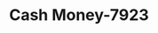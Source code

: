 ---
f_zip-code: 39051
f_state-code: MS
title: Cash Money-7923
f_phone: 601-298-9010
f_city-only: Carthage
f_address: 306 Highway 16 W Carthage
f_location-unique-id: '7923'
slug: cash-money-7923
updated-on: '2024-05-30T13:46:58.046Z'
created-on: '2024-05-30T13:36:59.803Z'
published-on: '2024-05-30T13:54:32.469Z'
f_city-state: cms/city/carthage-ms.md
f_company: cms/company/cash-money.md
f_state: cms/state/mississippi.md
layout: '[payday-loan].html'
tags: payday-loan
---